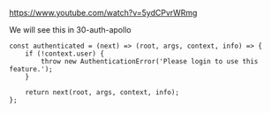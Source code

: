 https://www.youtube.com/watch?v=5ydCPvrWRmg



We will see this in 30-auth-apollo
```
const authenticated = (next) => (root, args, context, info) => {
	if (!context.user) {
		throw new AuthenticationError('Please login to use this feature.');
	}

	return next(root, args, context, info);
};
```

